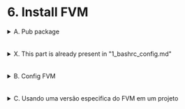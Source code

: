 # 6. **Install FVM**
<details><summary>A. Pub package</summary>

```bash
dart pub global activate fvm

```
</details><br><br>


<details><summary>X. This part is already present in "1_bashrc_config.md"</summary>

```bash
echo 'export PATH=$PATH:$HOME/.pub-cache/bin' >> ~/.bashrc

```

```bash
source ~/.bashrc

```
</details><br><br>


<details><summary>B. Config FVM</summary>

```bash
fvm --version

```

```bash
fvm config

```

```bash
# Crie o diretório "FVM" antes de executar o comando abaixo
fvm config --cache-path /home/$USER/_devprograms/fvm

```

```bash
# Listar FVM instaladas
fvm list

```

```bash
# Quais são as versões que existem disponíveis
fvm releases

```

```bash
fvm doctor

```

```bash
fvm install stable

```

```bash
fvm install 3.10.3

```
</details><br><br>


<details><summary>C. Usando uma versão especifica do FVM em um projeto</summary>

```bash
# Dentro do VSCode no terminal:
fvm list

```

```bash
fvm use 3.10.3

```

```bash
fvm flutter doctor

```

```bash
### na raiz do projeto crie o seguinte:
#### source: https://fvm.app/docs/getting_started/configuration
.vscode/settings.json

```

```bash
{
  "dart.flutterSdkPath": ".fvm/flutter_sdk",
  // Remove .fvm files from search
  "search.exclude": {
    "**/.fvm": true
  },
  // Remove from file watching
  "files.watcherExclude": {
    "**/.fvm": true
  }
}

```
